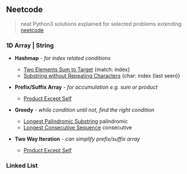 ## Neetcode

> neat Python3 solutions explained for selected problems extending [neetcode](https://neetcode.io/practice)

### 1D Array | String
- **Hashmap** - *for index related conditions*

    * [Two Elements Sum to Target](./src/array/two_sum.py) {match: index}
    * [Substring without Repeating Characters](./src/string/longest_substring_without_repeating_characters.py) {char: index (last seen)}

- **Prefix/Suffix Array** - *for accumulation e.g. sum or product*

    * [Product Except Self](.src/array/product_except_self.py)

- **Greedy** - *while condition until not, find the right condition*

    * [Longest Palindromic Substring](./src/string/longest_palindromic_substring.py) palindromic
    * [Longest Consecutive Sequence](./src/array/longest_consecutive_sequence.py) consecutive

- **Two Way Iteration** - *can simplify prefix/suffix array*

    * [Product Except Self](.src/array/product_except_self.py)

### Linked List

